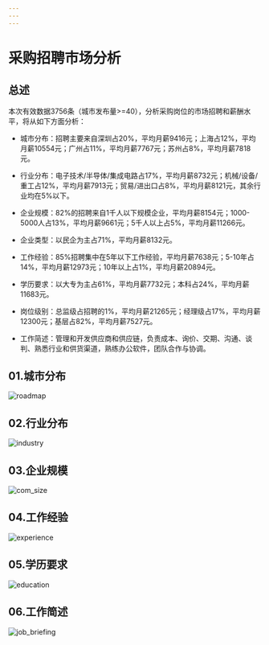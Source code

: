 ```yaml
---
---
---
```


# 采购招聘市场分析

## 总述

本次有效数据3756条（城市发布量\>=40），分析采购岗位的市场招聘和薪酬水平，将从如下方面分析：

-   城市分布：招聘主要来自深圳占20%，平均月薪9416元；上海占12%，平均月薪10554元；广州占11%，平均月薪7767元；苏州占8%，平均月薪7818元。

-   行业分布：电子技术/半导体/集成电路占17%，平均月薪8732元；机械/设备/重工占12%，平均月薪7913元；贸易/进出口占8%，平均月薪8121元，其余行业均在5%以下。

-   企业规模：82%的招聘来自1千人以下规模企业，平均月薪8154元；1000-5000人占13%，平均月薪9661元；5千人以上占5%，平均月薪11266元。

-   企业类型：以民企为主占71%，平均月薪8132元。

-   工作经验：85%招聘集中在5年以下工作经验，平均月薪7638元；5-10年占14%，平均月薪12973元；10年以上占1%，平均月薪20894元。

-   学历要求：以大专为主占61%，平均月薪7732元；本科占24%，平均月薪11683元。

-   岗位级别：总监级占招聘的1%，平均月薪21265元；经理级占17%，平均月薪12300元；基层占82%，平均月薪7527元。

-   工作简述：管理和开发供应商和供应链，负责成本、询价、交期、沟通、谈判、熟悉行业和供货渠道，熟练办公软件，团队合作与协调。

## 01.城市分布

![roadmap](PIC2/Rplot01_roadmap.jpg)

## 02.行业分布

![industry](PIC2/Rplot02_industry.png)

## 03.企业规模

![com_size](PIC2/Rplot03_com_size.png)

## 04.工作经验

![experience](PIC2/Rplot04_experience.png)

## 05.学历要求

![education](PIC2/Rplot05_education.png)

## 06.工作简述

![job_briefing](PIC2/Rplot06_job_briefing.png)
